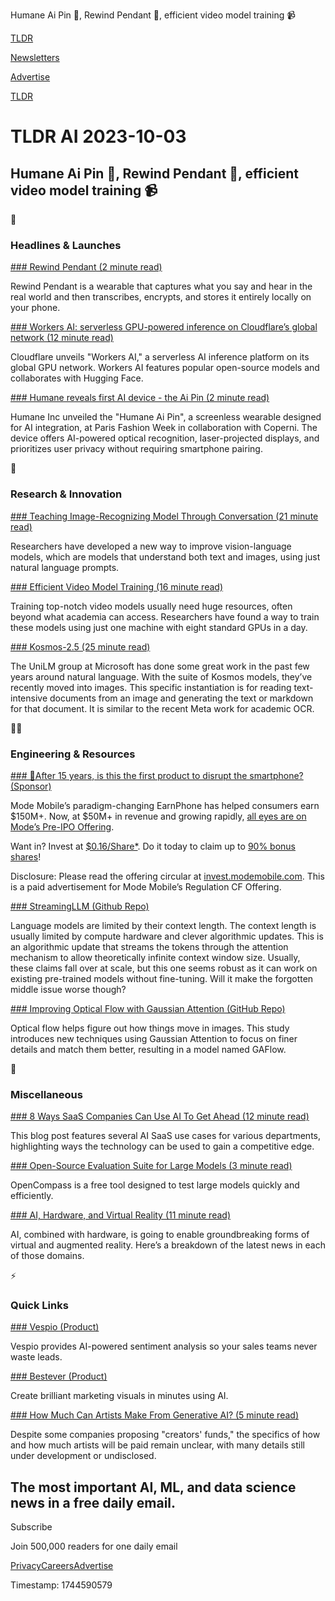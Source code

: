 Humane Ai Pin 🧷, Rewind Pendant 📿, efficient video model training 📹

[TLDR](/)

[Newsletters](/newsletters)

[Advertise](https://advertise.tldr.tech/)

[TLDR](/)

# TLDR AI 2023-10-03

## Humane Ai Pin 🧷, Rewind Pendant 📿, efficient video model training 📹

🚀

### Headlines & Launches

[### Rewind Pendant (2 minute read)](https://www.rewind.ai/pendant?utm_source=tldrai)

Rewind Pendant is a wearable that captures what you say and hear in the real world and then transcribes, encrypts, and stores it entirely locally on your phone.

[### Workers AI: serverless GPU-powered inference on Cloudflare’s global network (12 minute read)](https://blog.cloudflare.com/workers-ai/?utm_source=tldrai)

Cloudflare unveils "Workers AI," a serverless AI inference platform on its global GPU network. Workers AI features popular open-source models and collaborates with Hugging Face.

[### Humane reveals first AI device - the Ai Pin (2 minute read)](https://hu.ma.ne/media/humanexcoperni?utm_source=tldrai)

Humane Inc unveiled the "Humane Ai Pin", a screenless wearable designed for AI integration, at Paris Fashion Week in collaboration with Coperni. The device offers AI-powered optical recognition, laser-projected displays, and prioritizes user privacy without requiring smartphone pairing.

🧠

### Research & Innovation

[### Teaching Image-Recognizing Model Through Conversation (21 minute read)](https://arxiv.org/abs/2309.05950v1?utm_source=tldrai)

Researchers have developed a new way to improve vision-language models, which are models that understand both text and images, using just natural language prompts.

[### Efficient Video Model Training (16 minute read)](https://arxiv.org/abs/2309.16669v1?utm_source=tldrai)

Training top-notch video models usually need huge resources, often beyond what academia can access. Researchers have found a way to train these models using just one machine with eight standard GPUs in a day.

[### Kosmos-2.5 (25 minute read)](https://arxiv.org/abs/2309.11419?utm_source=tldrai)

The UniLM group at Microsoft has done some great work in the past few years around natural language. With the suite of Kosmos models, they’ve recently moved into images. This specific instantiation is for reading text-intensive documents from an image and generating the text or markdown for that document. It is similar to the recent Meta work for academic OCR.

👨‍💻

### Engineering & Resources

[### 🤳After 15 years, is this the first product to disrupt the smartphone? (Sponsor)](https://invest.modemobile.com/?utm_source=dmrmodemobilelandingpage&amp;utm_medium=partnershiptldr001&amp;tnames=partnershiptldr001)

Mode Mobile’s paradigm-changing EarnPhone has helped consumers earn $150M+. Now, at $50M+ in revenue and growing rapidly, [all eyes are on Mode’s Pre-IPO Offering](https://invest.modemobile.com/?utm_source=dmrmodemobilelandingpage&utm_medium=partnershiptldr001&tnames=partnershiptldr001).

Want in? Invest at [$0.16/Share\*](https://invest.modemobile.com/?utm_source=dmrmodemobilelandingpage&utm_medium=partnershiptldr001&tnames=partnershiptldr001). Do it today to claim up to [90% bonus shares](https://invest.modemobile.com/?utm_source=dmrmodemobilelandingpage&utm_medium=partnershiptldr001&tnames=partnershiptldr001)!

Disclosure: Please read the offering circular at [invest.modemobile.com](http://invest.modemobile.com). This is a paid advertisement for Mode Mobile’s Regulation CF Offering.

[### StreamingLLM (Github Repo)](https://github.com/mit-han-lab/streaming-llm?utm_source=tldrai)

Language models are limited by their context length. The context length is usually limited by compute hardware and clever algorithmic updates. This is an algorithmic update that streams the tokens through the attention mechanism to allow theoretically infinite context window size. Usually, these claims fall over at scale, but this one seems robust as it can work on existing pre-trained models without fine-tuning. Will it make the forgotten middle issue worse though?

[### Improving Optical Flow with Gaussian Attention (GitHub Repo)](https://github.com/la30/gaflow?utm_source=tldrai)

Optical flow helps figure out how things move in images. This study introduces new techniques using Gaussian Attention to focus on finer details and match them better, resulting in a model named GAFlow.

🎁

### Miscellaneous

[### 8 Ways SaaS Companies Can Use AI To Get Ahead (12 minute read)](https://canny.io/blog/how-saas-can-use-ai/?utm_source=tldrai)

This blog post features several AI SaaS use cases for various departments, highlighting ways the technology can be used to gain a competitive edge.

[### Open-Source Evaluation Suite for Large Models (3 minute read)](https://opencompass.org.cn/?utm_source=tldrai)

OpenCompass is a free tool designed to test large models quickly and efficiently.

[### AI, Hardware, and Virtual Reality (11 minute read)](https://stratechery.com/2023/ai-hardware-and-virtual-reality/?utm_source=tldrai)

AI, combined with hardware, is going to enable groundbreaking forms of virtual and augmented reality. Here’s a breakdown of the latest news in each of those domains.

⚡️

### Quick Links

[### Vespio (Product)](https://vespio.ai/?utm_source=tldrai)

Vespio provides AI-powered sentiment analysis so your sales teams never waste leads.

[### Bestever (Product)](https://www.bestever.ai/?utm_source=tldrai)

Create brilliant marketing visuals in minutes using AI.

[### How Much Can Artists Make From Generative AI? (5 minute read)](https://techcrunch.com/2023/09/30/how-much-can-artists-make-from-generative-ai-vendors-wont-say/?utm_source=tldrai)

Despite some companies proposing "creators' funds," the specifics of how and how much artists will be paid remain unclear, with many details still under development or undisclosed.

## The most important AI, ML, and data science news in a free daily email.

Subscribe

Join 500,000 readers for one daily email

[Privacy](/privacy)[Careers](https://jobs.ashbyhq.com/tldr.tech)[Advertise](/ai/advertise)

Timestamp: 1744590579